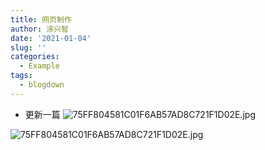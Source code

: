```yaml
---
title: 网页制作
author: 涂兴智
date: '2021-01-04'
slug: ''
categories:
  - Example
tags:
  - blogdown
---
```

+ 更新一篇
![75FF804581C01F6AB57AD8C721F1D02E.jpg](http://ww1.sinaimg.cn/large/006HO6T7gy1gmbkhdw5zzj33342bcnpe.jpg)

![75FF804581C01F6AB57AD8C721F1D02E.jpg](http://ww1.sinaimg.cn/large/006HO6T7gy1gmbkhdw5zzj33342bcnpe.jpg)